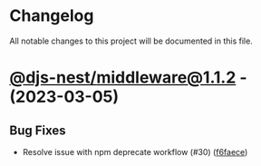 # Changelog
All notable changes to this project will be documented in this file.

# [@djs-nest/middleware@1.1.2](https://github.com/djs-nest/djs-nest/compare/@djs-nest/middleware@1.1.1...@djs-nest/middleware@1.1.2) - (2023-03-05)

## Bug Fixes

- Resolve issue with npm deprecate workflow (#30) ([f6faece](https://github.com/djs-nest/djs-nest/commit/f6faece715ac62a575e0765daa35b0c8b87ec27c))
